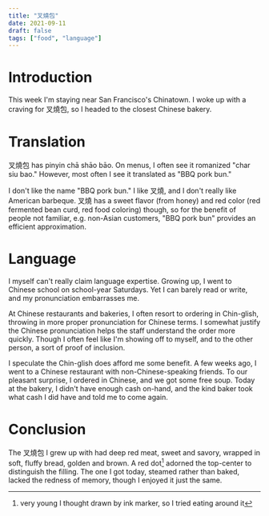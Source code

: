 ```yaml
---
title: "叉燒包"
date: 2021-09-11
draft: false
tags: ["food", "language"]
---
```

# Introduction
This week I'm staying near San Francisco's Chinatown. I woke up with a craving for 叉燒包, so I headed to the closest Chinese bakery.
# Translation
叉燒包 has pinyin chā shāo bāo. On menus, I often see it romanized "char siu bao." However, most often I see it translated as "BBQ pork bun."

I don't like the name "BBQ pork bun." I like 叉燒, and I don't really like American barbeque. 叉燒 has a sweet flavor (from honey) and red color (red fermented bean curd, red food coloring) though, so for the benefit of people not familiar, e.g. non-Asian customers, "BBQ pork bun" provides an efficient approximation.
# Language
I myself can't really claim language expertise. Growing up, I went to Chinese school on school-year Saturdays. Yet I can barely read or write, and my pronunciation embarrasses me. 

At Chinese restaurants and bakeries, I often resort to ordering in Chin-glish, throwing in more proper pronunciation for Chinese terms. I somewhat justify the Chinese pronunciation helps the staff understand the order more quickly. Though I often feel like I'm showing off to myself, and to the other person, a sort of proof of inclusion.

I speculate the Chin-glish does afford me some benefit. A few weeks ago, I went to a Chinese restaurant with non-Chinese-speaking friends. To our pleasant surprise, I ordered in Chinese, and we got some free soup. Today at the bakery, I didn't have enough cash on-hand, and the kind baker took what cash I did have and told me to come again.
# Conclusion
The 叉燒包 I grew up with had deep red meat, sweet and savory, wrapped in soft, fluffy bread, golden and brown. A red dot[^1] adorned the top-center to distinguish the filling. The one I got today, steamed rather than baked, lacked the redness of memory, though I enjoyed it just the same.
[^1]: very young I thought drawn by ink marker, so I tried eating around it
